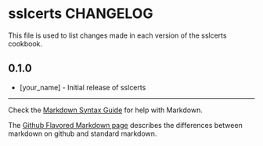 # sslcerts CHANGELOG

This file is used to list changes made in each version of the sslcerts cookbook.

## 0.1.0
- [your_name] - Initial release of sslcerts

- - -
Check the [Markdown Syntax Guide](http://daringfireball.net/projects/markdown/syntax) for help with Markdown.

The [Github Flavored Markdown page](http://github.github.com/github-flavored-markdown/) describes the differences between markdown on github and standard markdown.
